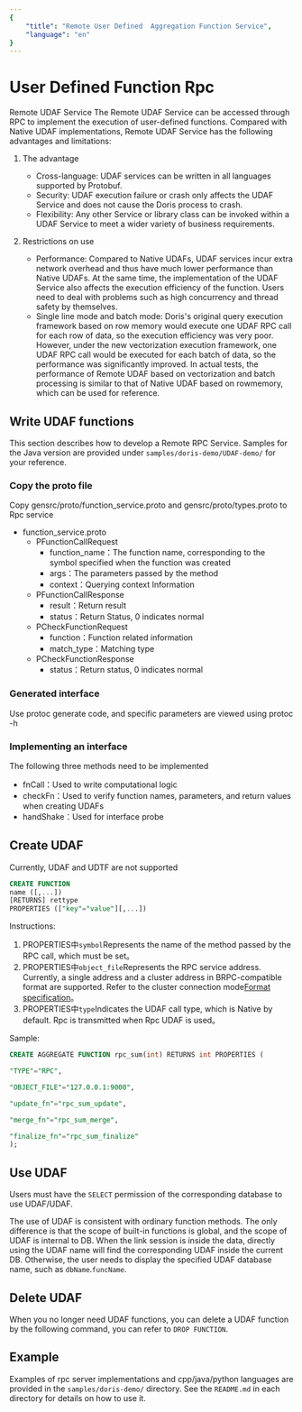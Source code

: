 ```yaml
---
{
    "title": "Remote User Defined  Aggregation Function Service",
    "language": "en"
}
---
```


<!-- 
Licensed to the Apache Software Foundation (ASF) under one
or more contributor license agreements.  See the NOTICE file
distributed with this work for additional information
regarding copyright ownership.  The ASF licenses this file
to you under the Apache License, Version 2.0 (the
"License"); you may not use this file except in compliance
with the License.  You may obtain a copy of the License at

  http://www.apache.org/licenses/LICENSE-2.0

Unless required by applicable law or agreed to in writing,
software distributed under the License is distributed on an
"AS IS" BASIS, WITHOUT WARRANTIES OR CONDITIONS OF ANY
KIND, either express or implied.  See the License for the
specific language governing permissions and limitations
under the License.
-->

# User Defined Function Rpc

Remote UDAF Service The Remote UDAF Service can be accessed through RPC to implement the execution of user-defined functions. Compared with Native UDAF implementations, Remote UDAF Service has the following advantages and limitations:
1. The advantage
   * Cross-language: UDAF services can be written in all languages supported by Protobuf.
   * Security: UDAF execution failure or crash only affects the UDAF Service and does not cause the Doris process to crash.
   * Flexibility: Any other Service or library class can be invoked within a UDAF Service to meet a wider variety of business requirements.

2. Restrictions on use
   * Performance: Compared to Native UDAFs, UDAF services incur extra network overhead and thus have much lower performance than Native UDAFs. At the same time, the implementation of the UDAF Service also affects the execution efficiency of the function. Users need to deal with problems such as high concurrency and thread safety by themselves.
   * Single line mode and batch mode: Doris's original query execution framework based on row memory would execute one UDAF RPC call for each row of data, so the execution efficiency was very poor. However, under the new vectorization execution framework, one UDAF RPC call would be executed for each batch of data, so the performance was significantly improved. In actual tests, the performance of Remote UDAF based on vectorization and batch processing is similar to that of Native UDAF based on rowmemory, which can be used for reference.

## Write UDAF functions

This section describes how to develop a Remote RPC Service. Samples for the Java version are provided under `samples/doris-demo/UDAF-demo/` for your reference.

### Copy the proto file

Copy gensrc/proto/function_service.proto and gensrc/proto/types.proto to Rpc service

- function_service.proto
  - PFunctionCallRequest
    - function_name：The function name, corresponding to the symbol specified when the function was created
    - args：The parameters passed by the method
    - context：Querying context Information
  - PFunctionCallResponse
    - result：Return result
    - status：Return Status, 0 indicates normal
  - PCheckFunctionRequest
    - function：Function related information
    - match_type：Matching type
  - PCheckFunctionResponse
    - status：Return status, 0 indicates normal

### Generated interface

Use protoc generate code, and specific parameters are viewed using protoc -h

### Implementing an interface

The following three methods need to be implemented
- fnCall：Used to write computational logic
- checkFn：Used to verify function names, parameters, and return values when creating UDAFs
- handShake：Used for interface probe

## Create UDAF

Currently, UDAF and UDTF are not supported

```sql
CREATE FUNCTION 
name ([,...])
[RETURNS] rettype
PROPERTIES (["key"="value"][,...])	
```
Instructions:

1. PROPERTIES中`symbol`Represents the name of the method passed by the RPC call, which must be set。
2. PROPERTIES中`object_file`Represents the RPC service address. Currently, a single address and a cluster address in BRPC-compatible format are supported. Refer to the cluster connection mode[Format specification](https://github.com/apache/incubator-brpc/blob/master/docs/cn/client.md#%E8%BF%9E%E6%8E%A5%E6%9C%8D%E5%8A%A1%E9%9B%86%E7%BE%A4)。
3. PROPERTIES中`type`Indicates the UDAF call type, which is Native by default. Rpc is transmitted when Rpc UDAF is used。

Sample:
```sql
CREATE AGGREGATE FUNCTION rpc_sum(int) RETURNS int PROPERTIES (

"TYPE"="RPC",

"OBJECT_FILE"="127.0.0.1:9000",

"update_fn"="rpc_sum_update",

"merge_fn"="rpc_sum_merge",

"finalize_fn"="rpc_sum_finalize"
);
```

## Use UDAF

Users must have the `SELECT` permission of the corresponding database to use UDAF/UDAF.

The use of UDAF is consistent with ordinary function methods. The only difference is that the scope of built-in functions is global, and the scope of UDAF is internal to DB. When the link session is inside the data, directly using the UDAF name will find the corresponding UDAF inside the current DB. Otherwise, the user needs to display the specified UDAF database name, such as `dbName`.`funcName`.

## Delete UDAF

When you no longer need UDAF functions, you can delete a UDAF function by the following command, you can refer to `DROP FUNCTION`.

## Example
Examples of rpc server implementations and cpp/java/python languages are provided in the `samples/doris-demo/` directory. See the `README.md` in each directory for details on how to use it.